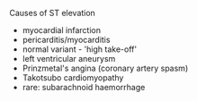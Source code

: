 Causes of ST elevation  
* myocardial infarction
* pericarditis/myocarditis
* normal variant \- 'high take\-off'
* left ventricular aneurysm
* Prinzmetal's angina (coronary artery spasm)
* Takotsubo cardiomyopathy
* rare: subarachnoid haemorrhage
